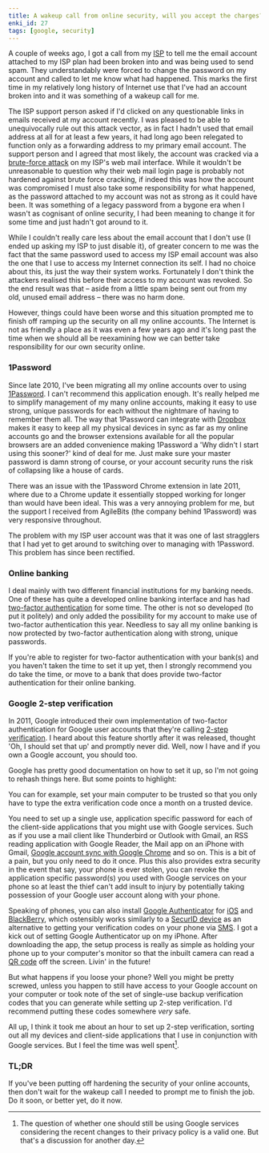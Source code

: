 ```yaml
---
title: A wakeup call from online security, will you accept the charges?
enki_id: 27
tags: [google, security]
---
```

A couple of weeks ago, I got a call from my [ISP](http://en.wikipedia.org/wiki/Internet_service_provider) to tell me the email account attached to my ISP plan had been broken into and was being used to send spam. They understandably were forced to change the password on my account and called to let me know what had happened. This marks the first time in my relatively long history of Internet use that I've had an account broken into and it was something of a wakeup call for me.<!--more-->

The ISP support person asked if I'd clicked on any questionable links in emails received at my account recently. I was pleased to be able to unequivocally rule out this attack vector, as in fact I hadn't used that email address at all for at least a few years, it had long ago been relegated to function only as a forwarding address to my primary email account. The support person and I agreed that most likely, the account was cracked via a [brute-force attack](http://en.wikipedia.org/wiki/Brute-force_attack) on my ISP's web mail interface. While it wouldn't be unreasonable to question why their web mail login page is probably not hardened against brute force cracking, if indeed this was how the account was compromised I must also take some responsibility for what happened, as the password attached to my account was not as strong as it could have been. It was something of a legacy password from a bygone era when I wasn't as cognisant of online security, I had been meaning to change it for some time and just hadn't got around to it.

While I couldn't really care less about the email account that I don't use (I ended up asking my ISP to just disable it), of greater concern to me was the fact that the same password used to access my ISP email account was also the one that I use to access my Internet connection its self. I had no choice about this, its just the way their system works. Fortunately I don't think the attackers realised this before their access to my account was revoked. So the end result was that – aside from a little spam being sent out from my old, unused email address – there was no harm done.

However, things could have been worse and this situation prompted me to finish off ramping up the security on all my online accounts. The Internet is not as friendly a place as it was even a few years ago and it's long past the time when we should all be reexamining how we can better take responsibility for our own security online.

### 1Password

Since late 2010, I've been migrating all my online accounts over to using [1Password](https://agilebits.com/onepassword). I can't recommend this application enough. It's really helped me to simplify management of my many online accounts, making it easy to use strong, unique passwords for each without the nightmare of having to remember them all. The way that 1Password can integrate with [Dropbox](https://www.dropbox.com/) makes it easy to keep all my physical devices in sync as far as my online accounts go and the browser extensions available for all the popular browsers are an added convenience making 1Password a 'Why didn't I start using this sooner?' kind of deal for me. Just make sure your master password is damn strong of course, or your account security runs the risk of collapsing like a house of cards.

There was an issue with the 1Password Chrome extension in late 2011, where due to a Chrome update it essentially stopped working for longer than would have been ideal. This was a very annoying problem for me, but the support I received from AgileBits (the company behind 1Password) was very responsive throughout.

The problem with my ISP user account was that it was one of last stragglers that I had yet to get around to switching over to managing with 1Password. This problem has since been rectified.

### Online banking

I deal mainly with two different financial institutions for my banking needs. One of these has quite a developed online banking interface and has had [two-factor authentication](http://en.wikipedia.org/wiki/Two-factor_authentication) for some time. The other is not so developed (to put it politely) and only added the possibility for my account to make use of two-factor authentication this year. Needless to say all my online banking is now protected by two-factor authentication along with strong, unique passwords.

If you're able to register for two-factor authentication with your bank(s) and you haven't taken the time to set it up yet, then I strongly recommend you do take the time, or move to a bank that does provide two-factor authentication for their online banking.

### Google 2-step verification

In 2011, Google introduced their own implementation of two-factor authentication for Google user accounts that they're calling [2-step verification](https://support.google.com/accounts/bin/answer.py?hl=en&answer=180744). I heard about this feature shortly after it was released, thought 'Oh, I should set that up' and promptly never did. Well, now I have and if you own a Google account, you should too.

Google has pretty good documentation on how to set it up, so I'm not going to rehash things here. But some points to highlight:

You can for example, set your main computer to be trusted so that you only have to type the extra verification code once a month on a trusted device.

You need to set up a single use, application specific password for each of the client-side applications that you might use with Google services. Such as if you use a mail client like Thunderbird or Outlook with Gmail, an RSS reading application with Google Reader, the Mail app on an iPhone with Gmail, [Google account sync with Google Chrome](http://support.google.com/chrome/bin/answer.py?hl=en&answer=1181420) and so on. This is a bit of a pain, but you only need to do it once. Plus this also provides extra security in the event that say, your phone is ever stolen, you can revoke the application specific password(s) you used with Google services on your phone so at least the thief can't add insult to injury by potentially taking possession of your Google user account along with your phone.

Speaking of phones, you can also install [Google Authenticator](http://support.google.com/accounts/bin/answer.py?hl=en&answer=1066447) for [iOS](http://en.wikipedia.org/wiki/IOS) and [BlackBerry](http://en.wikipedia.org/wiki/BlackBerry), which ostensibly works similarly to a [SecurID device](http://en.wikipedia.org/wiki/SecurID) as an alternative to getting your verification codes on your phone via [SMS](http://en.wikipedia.org/wiki/SMS). I got a kick out of setting Google Authenticator up on my iPhone. After downloading the app, the setup process is really as simple as holding your phone up to your computer's monitor so that the inbuilt camera can read a [QR code](http://en.wikipedia.org/wiki/QR_code) off the screen. Livin' in the future!

But what happens if you loose your phone? Well you might be pretty screwed, unless you happen to still have access to your Google account on your computer or took note of the set of single-use backup verification codes that you can generate while setting up 2-step verification. I'd recommend putting these codes somewhere *very* safe.

All up, I think it took me about an hour to set up 2-step verification, sorting out all my devices and client-side applications that I use in conjunction with Google services. But I feel the time was well spent[^1].

### TL;DR

If you've been putting off hardening the security of your online accounts, then don't wait for the wakeup call I needed to prompt me to finish the job. Do it soon, or better yet, do it now.

[^1]: The question of whether one should still be using Google services considering the recent changes to their privacy policy is a valid one. But that's a discussion for another day.
